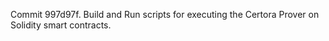 Commit 997d97f.                    Build and Run scripts for executing the Certora Prover on Solidity smart contracts.